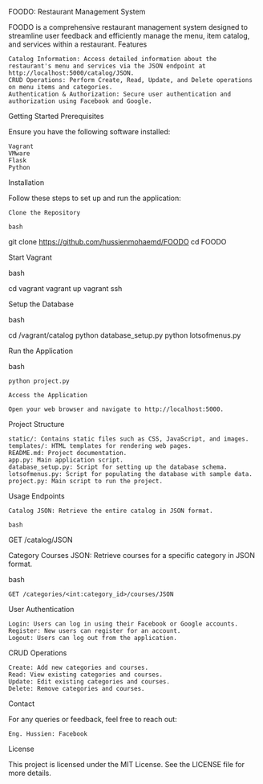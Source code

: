 FOODO: Restaurant Management System

FOODO is a comprehensive restaurant management system designed to streamline user feedback and efficiently manage the menu, item catalog, and services within a restaurant.
Features

    Catalog Information: Access detailed information about the restaurant's menu and services via the JSON endpoint at http://localhost:5000/catalog/JSON.
    CRUD Operations: Perform Create, Read, Update, and Delete operations on menu items and categories.
    Authentication & Authorization: Secure user authentication and authorization using Facebook and Google.

Getting Started
Prerequisites

Ensure you have the following software installed:

    Vagrant
    VMware
    Flask
    Python

Installation

Follow these steps to set up and run the application:

    Clone the Repository

    bash

git clone https://github.com/hussienmohaemd/FOODO
cd FOODO

Start Vagrant

bash

cd vagrant
vagrant up
vagrant ssh

Setup the Database

bash

cd /vagrant/catalog
python database_setup.py
python lotsofmenus.py

Run the Application

bash

    python project.py

    Access the Application

    Open your web browser and navigate to http://localhost:5000.

Project Structure

    static/: Contains static files such as CSS, JavaScript, and images.
    templates/: HTML templates for rendering web pages.
    README.md: Project documentation.
    app.py: Main application script.
    database_setup.py: Script for setting up the database schema.
    lotsofmenus.py: Script for populating the database with sample data.
    project.py: Main script to run the project.

Usage
Endpoints

    Catalog JSON: Retrieve the entire catalog in JSON format.

    bash

GET /catalog/JSON

Category Courses JSON: Retrieve courses for a specific category in JSON format.

bash

    GET /categories/<int:category_id>/courses/JSON

User Authentication

    Login: Users can log in using their Facebook or Google accounts.
    Register: New users can register for an account.
    Logout: Users can log out from the application.

CRUD Operations

    Create: Add new categories and courses.
    Read: View existing categories and courses.
    Update: Edit existing categories and courses.
    Delete: Remove categories and courses.

Contact

For any queries or feedback, feel free to reach out:

    Eng. Hussien: Facebook

License

This project is licensed under the MIT License. See the LICENSE file for more details.
